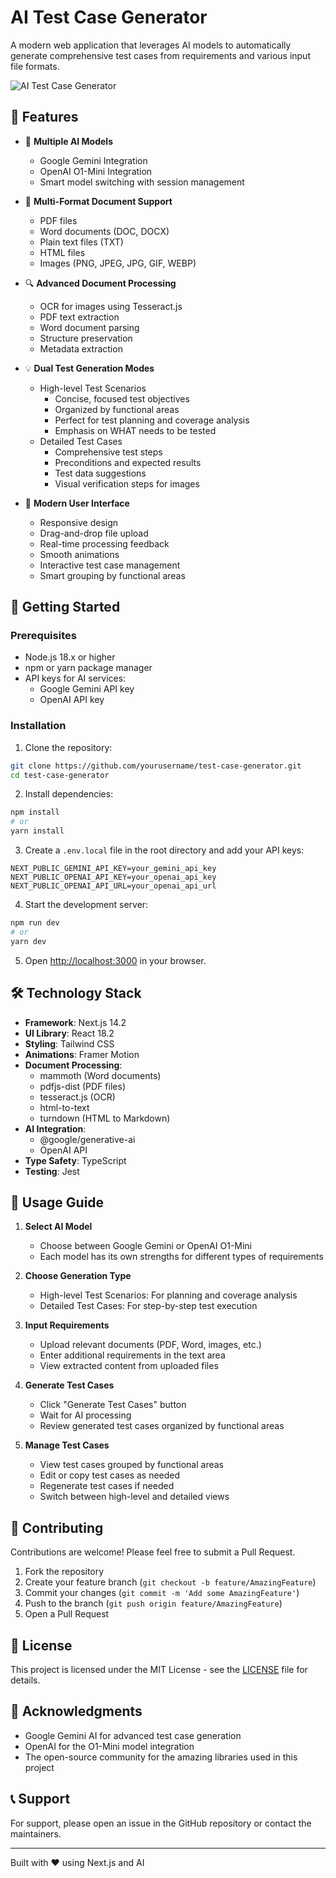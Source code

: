 # AI Test Case Generator

A modern web application that leverages AI models to automatically generate comprehensive test cases from requirements and various input file formats.

![AI Test Case Generator](public/app-screenshot.png)

## 🌟 Features

- 🤖 **Multiple AI Models**
  - Google Gemini Integration
  - OpenAI O1-Mini Integration
  - Smart model switching with session management

- 📄 **Multi-Format Document Support**
  - PDF files
  - Word documents (DOC, DOCX)
  - Plain text files (TXT)
  - HTML files
  - Images (PNG, JPEG, JPG, GIF, WEBP)

- 🔍 **Advanced Document Processing**
  - OCR for images using Tesseract.js
  - PDF text extraction
  - Word document parsing
  - Structure preservation
  - Metadata extraction

- 💡 **Dual Test Generation Modes**
  - High-level Test Scenarios
    - Concise, focused test objectives
    - Organized by functional areas
    - Perfect for test planning and coverage analysis
    - Emphasis on WHAT needs to be tested
  - Detailed Test Cases
    - Comprehensive test steps
    - Preconditions and expected results
    - Test data suggestions
    - Visual verification steps for images

- 🎨 **Modern User Interface**
  - Responsive design
  - Drag-and-drop file upload
  - Real-time processing feedback
  - Smooth animations
  - Interactive test case management
  - Smart grouping by functional areas

## 🚀 Getting Started

### Prerequisites

- Node.js 18.x or higher
- npm or yarn package manager
- API keys for AI services:
  - Google Gemini API key
  - OpenAI API key

### Installation

1. Clone the repository:
```bash
git clone https://github.com/yourusername/test-case-generator.git
cd test-case-generator
```

2. Install dependencies:
```bash
npm install
# or
yarn install
```

3. Create a `.env.local` file in the root directory and add your API keys:
```env
NEXT_PUBLIC_GEMINI_API_KEY=your_gemini_api_key
NEXT_PUBLIC_OPENAI_API_KEY=your_openai_api_key
NEXT_PUBLIC_OPENAI_API_URL=your_openai_api_url
```

4. Start the development server:
```bash
npm run dev
# or
yarn dev
```

5. Open [http://localhost:3000](http://localhost:3000) in your browser.

## 🛠️ Technology Stack

- **Framework**: Next.js 14.2
- **UI Library**: React 18.2
- **Styling**: Tailwind CSS
- **Animations**: Framer Motion
- **Document Processing**:
  - mammoth (Word documents)
  - pdfjs-dist (PDF files)
  - tesseract.js (OCR)
  - html-to-text
  - turndown (HTML to Markdown)
- **AI Integration**:
  - @google/generative-ai
  - OpenAI API
- **Type Safety**: TypeScript
- **Testing**: Jest

## 📖 Usage Guide

1. **Select AI Model**
   - Choose between Google Gemini or OpenAI O1-Mini
   - Each model has its own strengths for different types of requirements

2. **Choose Generation Type**
   - High-level Test Scenarios: For planning and coverage analysis
   - Detailed Test Cases: For step-by-step test execution

3. **Input Requirements**
   - Upload relevant documents (PDF, Word, images, etc.)
   - Enter additional requirements in the text area
   - View extracted content from uploaded files

4. **Generate Test Cases**
   - Click "Generate Test Cases" button
   - Wait for AI processing
   - Review generated test cases organized by functional areas

5. **Manage Test Cases**
   - View test cases grouped by functional areas
   - Edit or copy test cases as needed
   - Regenerate test cases if needed
   - Switch between high-level and detailed views

## 🤝 Contributing

Contributions are welcome! Please feel free to submit a Pull Request.

1. Fork the repository
2. Create your feature branch (`git checkout -b feature/AmazingFeature`)
3. Commit your changes (`git commit -m 'Add some AmazingFeature'`)
4. Push to the branch (`git push origin feature/AmazingFeature`)
5. Open a Pull Request

## 📝 License

This project is licensed under the MIT License - see the [LICENSE](LICENSE) file for details.

## 🙏 Acknowledgments

- Google Gemini AI for advanced test case generation
- OpenAI for the O1-Mini model integration
- The open-source community for the amazing libraries used in this project

## 📞 Support

For support, please open an issue in the GitHub repository or contact the maintainers.

---

Built with ❤️ using Next.js and AI 